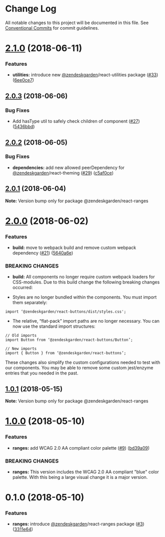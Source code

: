 # Change Log

All notable changes to this project will be documented in this file.
See [Conventional Commits](https://conventionalcommits.org) for commit guidelines.

<a name="2.1.0"></a>
# [2.1.0](https://github.com/zendeskgarden/react-components/compare/@zendeskgarden/react-ranges@2.0.3...@zendeskgarden/react-ranges@2.1.0) (2018-06-11)


### Features

* **utilities:** introduce new [@zendeskgarden](https://github.com/zendeskgarden)/react-utilities package ([#33](https://github.com/zendeskgarden/react-components/issues/33)) ([6ee0ce7](https://github.com/zendeskgarden/react-components/commit/6ee0ce7))




<a name="2.0.3"></a>
## [2.0.3](https://github.com/zendeskgarden/react-components/compare/@zendeskgarden/react-ranges@2.0.2...@zendeskgarden/react-ranges@2.0.3) (2018-06-06)


### Bug Fixes

* Add hasType util to safely check children of component ([#27](https://github.com/zendeskgarden/react-components/issues/27)) ([5436bbd](https://github.com/zendeskgarden/react-components/commit/5436bbd))




<a name="2.0.2"></a>
## [2.0.2](https://github.com/zendeskgarden/react-components/compare/@zendeskgarden/react-ranges@2.0.1...@zendeskgarden/react-ranges@2.0.2) (2018-06-05)


### Bug Fixes

* **dependencies:** add new allowed peerDependency for [@zendeskgarden](https://github.com/zendeskgarden)/react-theming ([#29](https://github.com/zendeskgarden/react-components/issues/29)) ([c5af0ce](https://github.com/zendeskgarden/react-components/commit/c5af0ce))




<a name="2.0.1"></a>
## [2.0.1](https://github.com/zendeskgarden/react-components/compare/@zendeskgarden/react-ranges@2.0.0...@zendeskgarden/react-ranges@2.0.1) (2018-06-04)




**Note:** Version bump only for package @zendeskgarden/react-ranges

<a name="2.0.0"></a>
# [2.0.0](https://github.com/zendeskgarden/react-components/compare/@zendeskgarden/react-ranges@1.0.1...@zendeskgarden/react-ranges@2.0.0) (2018-06-02)


### Features

* **build:** move to webpack build and remove custom webpack dependency ([#21](https://github.com/zendeskgarden/react-components/issues/21)) ([5640a6e](https://github.com/zendeskgarden/react-components/commit/5640a6e))


### BREAKING CHANGES

* **build:** All components no longer require custom webpack loaders for CSS-modules. Due to this build change the following breaking changes occurred:

* Styles are no longer bundled within the components. You must import them separately:

```
import ‘@zendeskgarden/react-buttons/dist/styles.css';
```

* The relative, “flat-pack” import paths are no longer necessary. You can now use the standard import structures:

```
// Old imports
import Button from ‘@zendeskgarden/react-buttons/Button’;

// New imports
import { Button } from ‘@zendeskgarden/react-buttons’;
```

These changes also simplify the custom configurations needed to test with our components. You may be able to remove some custom jest/enzyme entries that you needed in the past.




<a name="1.0.1"></a>
## [1.0.1](https://github.com/zendeskgarden/react-components/compare/@zendeskgarden/react-ranges@1.0.0...@zendeskgarden/react-ranges@1.0.1) (2018-05-15)




**Note:** Version bump only for package @zendeskgarden/react-ranges

<a name="1.0.0"></a>
# [1.0.0](https://github.com/zendeskgarden/react-components/compare/@zendeskgarden/react-ranges@0.1.0...@zendeskgarden/react-ranges@1.0.0) (2018-05-10)


### Features

* **ranges:** add WCAG 2.0 AA compliant color palette ([#9](https://github.com/zendeskgarden/react-components/issues/9)) ([bd39a09](https://github.com/zendeskgarden/react-components/commit/bd39a09))


### BREAKING CHANGES

* **ranges:** This version includes the WCAG 2.0 AA compliant "blue" color palette. With this being a large visual change it is a major version.




<a name="0.1.0"></a>
# 0.1.0 (2018-05-10)


### Features

* **ranges:** introduce [@zendeskgarden](https://github.com/zendeskgarden)/react-ranges package ([#3](https://github.com/zendeskgarden/react-components/issues/3)) ([3311e64](https://github.com/zendeskgarden/react-components/commit/3311e64))
